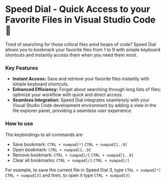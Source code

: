# Speed Dial - Quick Access to your Favorite Files in Visual Studio Code 🚀

Tired of searching for those critical files amid heaps of code? Speed Dial allows you to bookmark your favorite files from 1 to 9 with simple keyboard shortcuts and instantly access them when you need them most.


### Key Features
- **Instant Access:** Save and retrieve your favorite files instantly with simple keyboard shortcuts.
- **Enhanced Efficiency:** Forget about searching through long lists of files; optimize your workflow with quick and direct access. 
- **Seamless Integration:** Speed Dial integrates seamlessly with your Visual Studio Code development environment by adding a view in the file explorer panel, providing a seamless user experience.

### How to use
The keybindings to all commands are
- Save bookmark: `CTRL + numpad[*]` `CTRL + numpad[1..9]`
- Open bookmark: `CTRL + numpad[1..9]`
- Remove bookmark: `CTRL + numpad[/]` `CTRL + numpad[1..9]`
- Clear all bookmarks: `CTRL + numpad[/]` `CTRL + numpad[/]`

For example, to save the current file in Speed Dial 3, type `CTRL + numpad[*]` `CTRL + numpad[3]` and then, to open it type `CTRL + numpad[3]`

